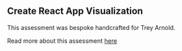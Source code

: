 ## Create React App Visualization

This assessment was bespoke handcrafted for Trey Arnold.

Read more about this assessment [here](https://react.eogresources.com)
